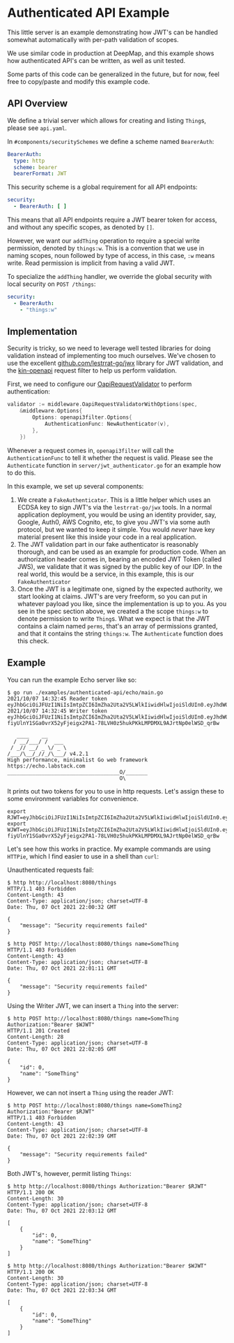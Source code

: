 # Authenticated API Example

This little server is an example demonstrating how JWT's can be handled somewhat
automatically with per-path validation of scopes.

We use similar code in production at DeepMap, and this example shows how authenticated
API's can be written, as well as unit tested.

Some parts of this code can be generalized in the future, but for now, feel free
to copy/paste and modify this example code.

## API Overview

We define a trivial server which allows for creating and listing `Thing`s, please
see `api.yaml`.

In `#components/securitySchemes` we define a scheme named `BearerAuth`:

```yaml
BearerAuth:
  type: http
  scheme: bearer
  bearerFormat: JWT
```

This security scheme is a global requirement for all API endpoints:

```yaml
security:
  - BearerAuth: [ ]

```

This means that all API endpoints require a JWT bearer token for access, and
without any specific scopes, as denoted by `[]`.

However, we want our `addThing` operation to require a special write permission,
denoted by `things:w`. This is a convention that we use in naming scopes, 
noun followed by type of access, in this case, `:w` means write. Read permission
is implicit from having a valid JWT.

To specialize the `addThing` handler, we override the global security with local
security on `POST /things`:
```yaml
security:
  - BearerAuth:
    - "things:w"
```

## Implementation

Security is tricky, so we need to leverage well tested libraries for doing validation
instead of implementing too much ourselves. We've chosen to use the excellent
[github.com/lestrrat-go/jwx](https://github.com/lestrrat-go/jwx) library for JWT
validation, and the [kin-openapi](https://github.com/getkin/kin-openapi/tree/master/openapi3filter)
request filter to help us perform validation.

First, we need to configure our [OapiRequestValidator](https://github.com/tamj0rd2/oapi-codegen/blob/master/pkg/middleware/oapi_validate.go)
to perform authentication:
```go
validator := middleware.OapiRequestValidatorWithOptions(spec,
    &middleware.Options{
        Options: openapi3filter.Options{
            AuthenticationFunc: NewAuthenticator(v),
        },
    })
```

Whenever a request comes in, `openapi3filter` will call the `AuthenticationFunc` to tell
it whether the request is valid. Please see the `Authenticate` function in
`server/jwt_authenticator.go` for an example how to do this.

In this example, we set up several components:
1) We create a `FakeAuthenticator`. This is a little helper which uses an ECDSA key
 to sign JWT's via the `lestrrat-go/jwx` tools. In a normal application deployment,
 you would be using an identity provider, say, Google, Auth0, AWS Cognito, etc, to
 give you JWT's via some auth protocol, but we wanted to keep it simple. You would
 _never_ have key material present like this inside your code in a real application.
2) The JWT validation part in our fake authenticator is reasonably thorough, and can
 be used as an example for production code. When an authorization header comes in,
 bearing an encoded JWT Token (called JWS), we validate that it was signed by
 the public key of our IDP. In the real world, this would be a service, in this
 example, this is our `FakeAuthenticator`
3) Once the JWT is a legitimate one, signed by the expected authority, we start looking
 at claims. JWT's are very freeform, so you can put in whatever payload you like, since
 the implementation is up to you. As you see in the spec section above, we created
 a the scope `things:w` to denote permission to write `Thing`s. What we expect is that
 the JWT contains a claim named `perms`, that's an array of permissions granted, and
 that it contains the string `things:w`. The `Authenticate` function does this
 check.

## Example

You can run the example Echo server like so:
```
$ go run ./examples/authenticated-api/echo/main.go
2021/10/07 14:32:45 Reader token eyJhbGciOiJFUzI1NiIsImtpZCI6ImZha2Uta2V5LWlkIiwidHlwIjoiSldUIn0.eyJhdWQiOlsiZXhhbXBsZS11c2VycyJdLCJpc3MiOiJmYWtlLWlzc3VlciIsInBlcm0iOltdfQ.Hf9dCNJLa0HQfbtJi7ndASbkTfrLc6bZBJK8HaPqtzXiDkTH6sMRoiNhf6Kb1g6z3R1tN3XEpXsghxlMRO3OLA
2021/10/07 14:32:45 Writer token eyJhbGciOiJFUzI1NiIsImtpZCI6ImZha2Uta2V5LWlkIiwidHlwIjoiSldUIn0.eyJhdWQiOlsiZXhhbXBsZS11c2VycyJdLCJpc3MiOiJmYWtlLWlzc3VlciIsInBlcm0iOlsidGhpbmdzOnciXX0.CbPT1hzWmyTt0lTyv-fiyUlnY1SGa0vrX52yFjeigx2PA1-78LVH0z5hukPKkLMPDMXL9AJrtNp0elWSD_qrBw

   ____    __
  / __/___/ /  ___
 / _// __/ _ \/ _ \
/___/\__/_//_/\___/ v4.2.1
High performance, minimalist Go web framework
https://echo.labstack.com
____________________________________O/_______
                                    O\
```

It prints out two tokens for you to use in http requests. Let's assign
these to some environment variables for convenience.
```shell
export RJWT=eyJhbGciOiJFUzI1NiIsImtpZCI6ImZha2Uta2V5LWlkIiwidHlwIjoiSldUIn0.eyJhdWQiOlsiZXhhbXBsZS11c2VycyJdLCJpc3MiOiJmYWtlLWlzc3VlciIsInBlcm0iOltdfQ.Hf9dCNJLa0HQfbtJi7ndASbkTfrLc6bZBJK8HaPqtzXiDkTH6sMRoiNhf6Kb1g6z3R1tN3XEpXsghxlMRO3OLA
export WJWT=eyJhbGciOiJFUzI1NiIsImtpZCI6ImZha2Uta2V5LWlkIiwidHlwIjoiSldUIn0.eyJhdWQiOlsiZXhhbXBsZS11c2VycyJdLCJpc3MiOiJmYWtlLWlzc3VlciIsInBlcm0iOlsidGhpbmdzOnciXX0.CbPT1hzWmyTt0lTyv-fiyUlnY1SGa0vrX52yFjeigx2PA1-78LVH0z5hukPKkLMPDMXL9AJrtNp0elWSD_qrBw
```

Let's see how this works in practice. My example commands are using `HTTPie`, which
I find easier to use in a shell than `curl`:

Unauthenticated requests fail:
```
$ http http://localhost:8080/things
HTTP/1.1 403 Forbidden
Content-Length: 43
Content-Type: application/json; charset=UTF-8
Date: Thu, 07 Oct 2021 22:00:32 GMT

{
    "message": "Security requirements failed"
}

$ http POST http://localhost:8080/things name=SomeThing
HTTP/1.1 403 Forbidden
Content-Length: 43
Content-Type: application/json; charset=UTF-8
Date: Thu, 07 Oct 2021 22:01:11 GMT

{
    "message": "Security requirements failed"
}
```

Using the Writer JWT, we can insert a `Thing` into the server:
```
$ http POST http://localhost:8080/things name=SomeThing Authorization:"Bearer $WJWT"
HTTP/1.1 201 Created
Content-Length: 28
Content-Type: application/json; charset=UTF-8
Date: Thu, 07 Oct 2021 22:02:05 GMT

{
    "id": 0,
    "name": "SomeThing"
}
```

However, we can not insert a `Thing` using the reader JWT:
```
$ http POST http://localhost:8080/things name=SomeThing2 Authorization:"Bearer $RJWT"
HTTP/1.1 403 Forbidden
Content-Length: 43
Content-Type: application/json; charset=UTF-8
Date: Thu, 07 Oct 2021 22:02:39 GMT

{
    "message": "Security requirements failed"
}
```

Both JWT's, however, permit listing `Things`:
```
$ http http://localhost:8080/things Authorization:"Bearer $RJWT"
HTTP/1.1 200 OK
Content-Length: 30
Content-Type: application/json; charset=UTF-8
Date: Thu, 07 Oct 2021 22:03:12 GMT

[
    {
        "id": 0,
        "name": "SomeThing"
    }
]

$ http http://localhost:8080/things Authorization:"Bearer $WJWT"
HTTP/1.1 200 OK
Content-Length: 30
Content-Type: application/json; charset=UTF-8
Date: Thu, 07 Oct 2021 22:03:34 GMT

[
    {
        "id": 0,
        "name": "SomeThing"
    }
]
```

